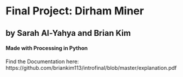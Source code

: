 <h1> Final Project: Dirham Miner </h1>
<h2>by Sarah Al-Yahya and Brian Kim</h2>
<h4>Made with Processing in Python</h4>
Find the Documentation here: https://github.com/briankim113/introfinal/blob/master/explanation.pdf 
